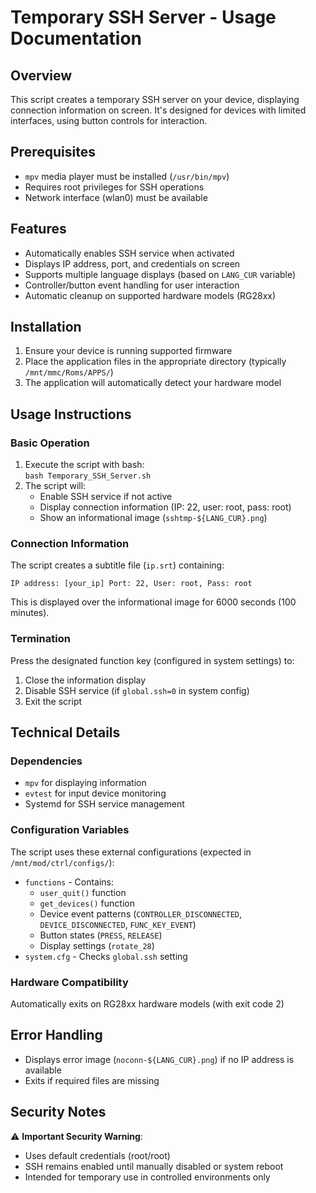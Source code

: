 # Temporary SSH Server - Usage Documentation

## Overview
This script creates a temporary SSH server on your device, displaying connection information on screen. It's designed for devices with limited interfaces, using button controls for interaction.

## Prerequisites
- `mpv` media player must be installed (`/usr/bin/mpv`)
- Requires root privileges for SSH operations
- Network interface (wlan0) must be available

## Features
- Automatically enables SSH service when activated
- Displays IP address, port, and credentials on screen
- Supports multiple language displays (based on `LANG_CUR` variable)
- Controller/button event handling for user interaction
- Automatic cleanup on supported hardware models (RG28xx)

## Installation
1. Ensure your device is running supported firmware
2. Place the application files in the appropriate directory (typically `/mnt/mmc/Roms/APPS/`)
3. The application will automatically detect your hardware model

## Usage Instructions

### Basic Operation
1. Execute the script with bash:  
   `bash Temporary_SSH_Server.sh`
2. The script will:
   - Enable SSH service if not active
   - Display connection information (IP: 22, user: root, pass: root)
   - Show an informational image (`sshtmp-${LANG_CUR}.png`)

### Connection Information
The script creates a subtitle file (`ip.srt`) containing:
```
IP address: [your_ip] Port: 22, User: root, Pass: root
```
This is displayed over the informational image for 6000 seconds (100 minutes).

### Termination
Press the designated function key (configured in system settings) to:
1. Close the information display
2. Disable SSH service (if `global.ssh=0` in system config)
3. Exit the script

## Technical Details

### Dependencies
- `mpv` for displaying information
- `evtest` for input device monitoring
- Systemd for SSH service management

### Configuration Variables
The script uses these external configurations (expected in `/mnt/mod/ctrl/configs/`):
- `functions` - Contains:
  - `user_quit()` function
  - `get_devices()` function
  - Device event patterns (`CONTROLLER_DISCONNECTED`, `DEVICE_DISCONNECTED`, `FUNC_KEY_EVENT`)
  - Button states (`PRESS`, `RELEASE`)
  - Display settings (`rotate_28`)
- `system.cfg` - Checks `global.ssh` setting

### Hardware Compatibility
Automatically exits on RG28xx hardware models (with exit code 2)

## Error Handling
- Displays error image (`noconn-${LANG_CUR}.png`) if no IP address is available
- Exits if required files are missing

## Security Notes
⚠️ **Important Security Warning**:
- Uses default credentials (root/root)
- SSH remains enabled until manually disabled or system reboot
- Intended for temporary use in controlled environments only
```